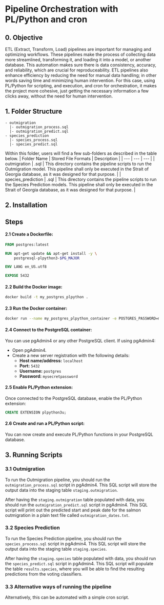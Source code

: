 # Pipeline Orchestration with PL/Python and cron

## 0. Objective

ETL (Extract, Transform, Load) pipelines are important for managing and optimizing workflows. These pipelines make the process of collecting data more streamlined, transforming it, and loading it into a model, or another database. This automation makes sure there is data consistency, accuracy, and reliability, which are crucial for reproduceability. ETL pipelines also enhance efficiency by reducing the need for manual data handling; in other words saving time and minimizing human intervention. For this case, using PL/Python for scripting, and execution, and cron for orchestration, it makes the project more cohesive, just getting the necessary information a few clicks away, without the need for human intervention.

## 1. Folder Structure
```
- outmigration
  |- outmigration_process.sql 
  |- outmigration_predict.sql
- species_prediction
  |- species_process.sql
  |- species_predict.sql

```
Within this folder, users will find a few sub-folders as described in the table below. 
| Folder Name | Stored File Formats | Description |
| --- | --- | --- |
| outmigration | .sql | This directory contains the pipeline scripts to run the Outmigration model. This pipeline shall only be executed in the Strait of Georgia database, as it was designed for that purpose. |
| species_prediction | .sql | This directory contains the pipeline scripts to run the Species Prediction models. This pipeline shall only be executed in the Strait of Georgia database, as it was designed for that purpose. |

## 2. Installation

## Steps

#### 2.1 Create a Dockerfile:
```dockerfile
FROM postgres:latest

RUN apt-get update && apt-get install -y \
    postgresql-plpython3-$PG_MAJOR

ENV LANG en_US.utf8

EXPOSE 5432
```

#### 2.2 Build the Docker image:
```sh
docker build -t my_postgres_plpython .
```

#### 2.3 Run the Docker container:
```sh
docker run --name my_postgres_plpython_container -e POSTGRES_PASSWORD=mysecretpassword -d my_postgres_plpython
```

#### 2.4 Connect to the PostgreSQL container:
You can use pgAdmin4 or any other PostgreSQL client. If using pgAdmin4:
- Open pgAdmin4.
- Create a new server registration with the following details:
    - **Host name/address:** `localhost`
    - **Port:** `5432`
    - **Username:** `postgres`
    - **Password:** `mysecretpassword`

#### 2.5 Enable PL/Python extension:
Once connected to the PostgreSQL database, enable the PL/Python extension:
```sql
CREATE EXTENSION plpython3u;
 ```

#### 2.6 Create and run a PL/Python script:
You can now create and execute PL/Python functions in your PostgreSQL database.



## 3. Running Scripts
### 3.1 Outmigration
To run the Outmigration pipeline, you should run the `outmigration_process.sql` script in pgAdmin4. This SQL script will store the output data into the staging table `staging.outmigration`. 

After having the `staging.outmigration` table populated with data, you should run the `outmigration_predict.sql` script in pgAdmin4. This SQL script will print out the predicted start and peak date for the salmon outmigration in a plain text file called `outmigration_dates.txt`.


### 3.2 Species Prediction
To run the Species Prediction pipeline, you should run the `species_process.sql` script in pgAdmin4. This SQL script will store the output data into the staging table `staging.species`. 

After having the `staging.species` table populated with data, you should run the `species_predict.sql` script in pgAdmin4. This SQL script will populate the table `results.species`, where you will be able to find the resulting predictions from the voting classifiers.

### 3.3 Alternative ways of running the pipeline

Alternatively, this can be automated with a simple cron script.
